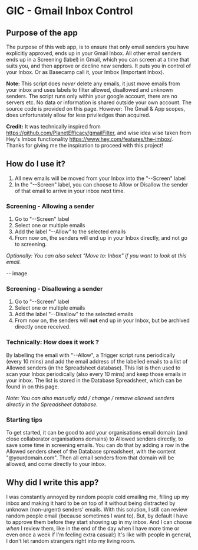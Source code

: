 # GIC - Gmail Inbox Control
## Purpose of the app

The purpose of this web app, is to ensure that only email senders you have explicitly approved, ends up in your Gmail Inbox. All other email senders ends up in a Screening (label) in Gmail, which you can screen at a time that suits you, and then approve or decline new senders. It puts you in control of your Inbox. Or as Basecamp call it, your Imbox (Important Inbox).

**Note:** This script does _never_ delete any emails, it just move emails from your inbox and uses labels to filter allowed, disallowed and unknown senders. The script runs only within your google account, there are no servers etc. No data or information is shared outside your own account. The source code is provided on this page.
However: The Gmail & App scopes, does unfortunately allow for less priviledges than acquired.

**Credit:** It was technically inspired from https://github.com/PlanetEfficacy/gmailFilter, and wise idea wise taken from Hey's Imbox functionality https://www.hey.com/features/the-imbox/. Thanks for giving me the inspiration to proceed with this project!

## How do I use it?
1. All new emails will be moved from your Inbox into the "--Screen" label
1. In the "--Screen" label, you can choose to Allow or Disallow the sender of that email to arrive in your inbox next time.


### Screening - Allowing a sender
1. Go to "--Screen" label
1. Select one or multiple emails
1. Add the label "--Allow" to the selected emails
1. From now on, the senders will end up in your Inbox directly, and not go to screening.

<em>Optionally: You can also select "Move to: Inbox" if you want to look at this email.</em>


-- image



### Screening - Disallowing a sender
1. Go to "--Screen" label
2. Select one or multiple emails
3. Add the label "--Disallow" to the selected emails
4. From now on, the senders will **not** end up in your Inbox, but be archived directly once received.

### Technically: How does it work ?
By labelling the email with "--Allow", a Trigger script runs periodically (every 10 mins) and add the email address of the labelled emails to a list of Allowed senders (in the Spreadsheet database). This list is then used to scan your Inbox periodically (also every 10 mins) and keep those emails in your inbox. The list is stored in the Database Spreadsheet, which can be found in on this page.

<em>Note: You can also manually add / change / remove allowed senders directly in the Spreadsheet database.</em>

### Starting tips
To get started, it can be good to add your organisations email domain (and close collaborator organisations domains) to Allowed senders directly, to save some time in screening emails. You can do that by adding a row in the Allowed senders sheet of the Database spreadsheet, with the content "@yourdomain.com". Then all email senders from that domain will be allowed, and come directly to your inbox.


## Why did I write this app?
I was constantly annoyed by random people cold emailing me, filling up my inbox and making it hard to be on top of it without being distracted by unknown (non-urgent) senders' emails. With this solution, I still can review random people email (because sometimes I want to). But, by default I have to approve them before they start showing up in my inbox. And I can choose _when_ I review them, like in the end of the day when I have more time or even once a week if I'm feeling extra casual:) It's like with people in general, I don't let random strangers right into my living room.
